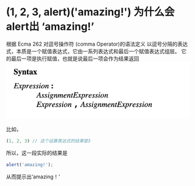 # (1, 2, 3, alert)('amazing!') 为什么会alert出 ‘amazing!’
根据 Ecma 262 对逗号操作符 (comma Operator)的语法定义
以逗号分隔的表达式，本质是一个赋值表达式，它由一系列表达式和最后一个赋值表达式组层。
它的最后一项是执行赋值，也就是说最后一项会作为结果返回
![-w388](media/15866100652957/15866106025639.jpg)

比如，
```js
(1, 2, 3) // 这个运算表达式的结果是3
```

所以，这一段实际的结果是
```js
alert('amazing!');
```

从而提示出‘amazing！’